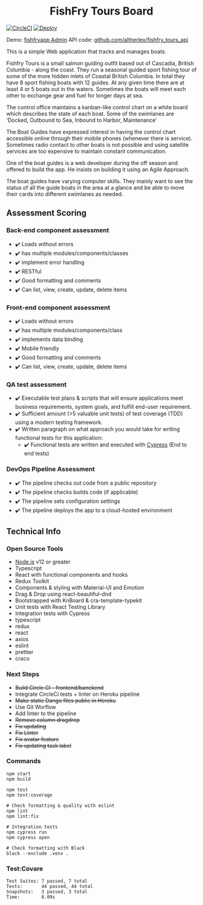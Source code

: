 <h1 align="center">FishFry Tours Board</h1>

[![CircleCI](https://circleci.com/gh/altherlex/fishfry_tours_app/tree/master.svg?style=svg)](https://circleci.com/gh/altherlex/fishfry_tours_app/tree/master)
[![Deploy](https://www.herokucdn.com/deploy/button.svg)](https://fishfryapp.herokuapp.com/api/)

Demo: [fishfryapp Admin](https://fishfryapp.herokuapp.com/backdoor/)
API code: [github.com/altherlex/fishfry_tours_api](https://github.com/altherlex/fishfry_tours_api)

This is a simple Web application that tracks and manages boats.

Fishfry Tours is a small salmon guiding outfit based out of Cascadia, British Columbia - along the coast. They run a seasonal guided sport fishing tour of some of the more hidden inlets of Coastal British Columbia. In total they have 8 sport fishing boats with 12 guides.  At any given time there are at least 4 or 5 boats out in the waters. Sometimes the boats will meet each other to exchange gear and fuel for longer days at sea. 
 
The control office maintains a kanban-like control chart on a white board which describes the state of each boat. Some of the swimlanes are ‘Docked, Outbound to Sea, Inbound to Harbor, Maintenance’ 
 
The Boat Guides have expressed interest in having the control chart accessible online through their mobile phones (whenever there is service). Sometimes radio contact to other boats is not possible and using satellite services are too expensive to maintain constant communication. 
 
One of the boat guides is a web developer during the off season and offered to build the app. He insists on building it using an Agile Approach. 
 
The boat guides have varying computer skills. They mainly want to see the status of all the guide boats in the area at a glance and be able to move their cards into different swimlanes as needed.

## Assessment Scoring

### Back-end component assessment
- :heavy_check_mark: Loads without errors
- :heavy_check_mark: has multiple modules/components/classes
- :heavy_check_mark: implement error handling
- :heavy_check_mark: RESTful
- :heavy_check_mark: Good formatting and comments
- :heavy_check_mark: Can list, view, create, update, delete items

### Front-end component assessment
- :heavy_check_mark: Loads without errors
- :heavy_check_mark: has multiple modules/components/class
- :heavy_check_mark: implements data binding
- :heavy_check_mark: Mobile friendly
- :heavy_check_mark: Good formatting and comments
- :heavy_check_mark: Can list, view, create, update, delete items

### QA test assessment
- :heavy_check_mark: Executable test plans & scripts that will ensure applications meet business requirements, system goals, and fulfill end-user requirement.
- :heavy_check_mark: Sufficient amount (>5 valuable unit tests) of test coverage (TDD) using a modern testing framework.
- :heavy_check_mark: Written paragraph on what approach you would take for writing functional tests for this application:
  - :heavy_check_mark: Functional tests are written and executed with [Cypress](https://www.cypress.io/) (End to end tests)

### DevOps Pipeline Assessment
- :heavy_check_mark: The pipeline checks out code from a public repository
- :heavy_check_mark: The pipeline checks builds code (if applicable)
- :heavy_check_mark: The pipeline sets configuration settings
- :heavy_check_mark: The pipeline deploys the app to a cloud-hosted environment


## Technical Info

### Open Source Tools

- [Node.js](https://nodejs.org) v12 or greater
- Typescript
- React with functional components and hooks
- Redux Toolkit
- Components & styling with Material-UI and Emotion
- Drag & Drop using react-beautiful-dnd
- Bootstrapped with KnBoard & cra-template-typekit
- Unit tests with React Testing Library
- Integration tests with Cypress
- typescript
- redux
- react
- axios
- eslint
- prettier
- craco


### Next Steps

- <strike>Build Circle CI - frontend/banckend</strike>
- Integrate CircleCi tests + linter on Heroku pipeline
- <strike>Make static Dango files public in Heroku</strike>
- Use Git Worflow
- Add linter to the pipeline
- <strike>Remove column dragdrop</strike>
- <strike>Fix updating</strike>
- <strike>Fix Linter</strike>
- <strike>Fix avatar feature</strike>
- <strike>Fix updating task label</strike>


### Commands

```shell
npm start
npm build

npm test
npm test:coverage

# Check formatting & quality with eslint
npm lint
npm lint:fix

# Integration tests
npm cypress run
npm cypress open

# Check formatting with Black
black --exclude .venv .
```

### Test:Covare

```shell
Test Suites: 7 passed, 7 total
Tests:       44 passed, 44 total
Snapshots:   3 passed, 3 total
Time:        8.09s
```
